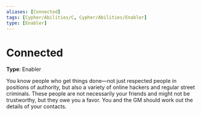 ```yaml
---
aliases: [Connected]
tags: [Cypher/Abilities/C, Cypher/Abilities/Enabler]
type: [Enabler]
---
```


# Connected

**Type**: Enabler

You know people who get things done—not just respected people in positions of authority, but also a variety of online hackers and regular street criminals. These people are not necessarily your friends and might not be trustworthy, but they owe you a favor. You and the GM should work out the details of your contacts.
